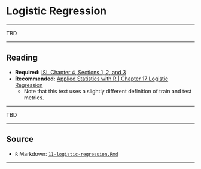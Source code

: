 # Logistic Regression





***

TBD

***

## Reading

- **Required:** [ISL Chapter 4, Sections 1, 2, and 3](https://faculty.marshall.usc.edu/gareth-james/ISL/ISLR%20Seventh%20Printing.pdf)
- **Recommended:** [Applied Statistics with R | Chapter 17 Logistic Regression](https://daviddalpiaz.github.io/appliedstats/logistic-regression.html)
  - Note that this text uses a slightly different definition of train and test metrics.

***

TBD

***

## Source

- `R` Markdown: [`11-logistic-regression.Rmd`](11-logistic-regression.Rmd)

***
